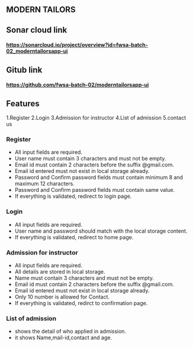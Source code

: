 ## MODERN TAILORS

## Sonar cloud link
#### https://sonarcloud.io/project/overview?id=fwsa-batch-02_moderntailorsapp-ui

## Gitub link
#### https://github.com/fwsa-batch-02/moderntailorsapp-ui


## Features

 1.Register
 2.Login
 3.Admission for instructor
 4.List of admission
 5.contact us


### Register

 * All input fields are required.
 * User name must contain 3 characters and must not be empty.
 * Email id must contain 2 characters before the suffix @gmail.com.
 * Email id entered must not exist in local storage already.
 * Password and Confirm password fields must contain minimum 8 and maximum 12 characters.
 * Password and Confirm password fields must contain same value.
 * If everything is validated, redirect to login page.


### Login

 * All input fields are required.
 * User name and password should match with the local storage content.
 * If everything is validated, redirect to home page.


### Admission for instructor

 * All input fields are required.
 * All details are stored in local storage.
 * Name must contain 3 characters and must not be empty.
 * Email id must contain 2 characters before the suffix @gmail.com.
 * Email id entered must not exist in local storage already.
 * Only 10 number is allowed for Contact.
 * If everything is validated, redirct to confirmation page.


### List of admission

 * shows the detail of who applied in admission.
 * it shows Name,mail-id,contact and age.
